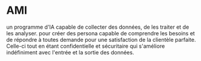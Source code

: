 # AMI
un programme d'IA capable de collecter des données, de les traiter et de les analyser. pour créer des persona capable de comprendre les besoins et de répondre à toutes demande pour une satisfaction de la clientèle parfaite. Celle-ci tout en étant confidentielle et sécuritaire qui s'améliore indéfiniment avec l'entrée et la sortie des données.
